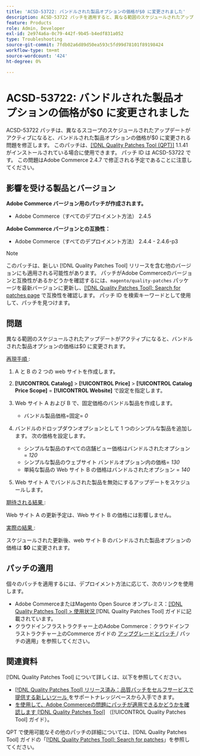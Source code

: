 ```yaml
---
title: 'ACSD-53722: バンドルされた製品オプションの価格が$0 に変更されました'
description: ACSD-53722 パッチを適用すると、異なる範囲のスケジュールされたアップデートがアクティブになると、バンドルされた製品オプションの価格が$0 に変わるAdobe Commerceの問題を修正できます。
feature: Products
role: Admin, Developer
exl-id: 2e974a6a-0c79-442f-9b45-b4edf831a052
type: Troubleshooting
source-git-commit: 7fdb02a6d89d50ea593c5fd99d78101f89198424
workflow-type: tm+mt
source-wordcount: '424'
ht-degree: 0%

---
```


# ACSD-53722: バンドルされた製品オプションの価格が$0 に変更されました

ACSD-53722 パッチは、異なるスコープのスケジュールされたアップデートがアクティブになると、バンドルされた製品オプションの価格が$0 に変更される問題を修正します。 このパッチは、[[!DNL Quality Patches Tool (QPT)]](https://experienceleague.adobe.com/ja/docs/commerce-operations/tools/quality-patches-tool/quality-patches-tool-to-self-serve-quality-patches) 1.1.41 がインストールされている場合に使用できます。 パッチ ID は ACSD-53722 です。 この問題はAdobe Commerce 2.4.7 で修正される予定であることに注意してください。

## 影響を受ける製品とバージョン

**Adobe Commerce バージョン用のパッチが作成されます。**

* Adobe Commerce（すべてのデプロイメント方法） 2.4.5

**Adobe Commerce バージョンとの互換性：**

* Adobe Commerce（すべてのデプロイメント方法） 2.4.4 - 2.4.6-p3

>[!NOTE]
>
>このパッチは、新しい [!DNL Quality Patches Tool] リリースを含む他のバージョンにも適用される可能性があります。 パッチがAdobe Commerceのバージョンと互換性があるかどうかを確認するには、`magento/quality-patches` パッケージを最新バージョンに更新し、[[!DNL Quality Patches Tool]: Search for patches page](https://experienceleague.adobe.com/tools/commerce-quality-patches/index.html?lang=ja) で互換性を確認します。 パッチ ID を検索キーワードとして使用して、パッチを見つけます。

## 問題

異なる範囲のスケジュールされたアップデートがアクティブになると、バンドルされた製品オプションの価格は$0 に変更されます。

<u> 再現手順 </u>:

1. A と B の 2 つの web サイトを作成します。
1. **[!UICONTROL Catalog]** > **[!UICONTROL Price]** > **[!UICONTROL Catalog Price Scope]** = **[!UICONTROL Website]** で設定を指定します。
1. Web サイト A および B で、固定価格のバンドル製品を作成します。

   * バンドル製品価格=固定= *0*

1. バンドルのドロップダウンオプションとして 1 つのシンプルな製品を追加します。 次の価格を設定します。

   * シンプルな製品のすべての店舗ビュー価格はバンドルされたオプション = *120*
   * シンプルな製品のウェブサイト バンドルオプション内の価格= *130*
   * 単純な製品の Web サイト B の価格はバンドルされたオプション = *140*

1. Web サイト A でバンドルされた製品を無効にするアップデートをスケジュールします。

<u> 期待される結果 </u>:

Web サイト A の更新予定は、Web サイト B の価格には影響しません。

<u> 実際の結果 </u>:

スケジュールされた更新後、web サイト B のバンドルされた製品オプションの価格は **$0** に変更されます。

## パッチの適用

個々のパッチを適用するには、デプロイメント方法に応じて、次のリンクを使用します。

* Adobe CommerceまたはMagento Open Source オンプレミス：[[!DNL Quality Patches Tool] > 使用状況 ](/help/tools/quality-patches-tool/usage.md) [!DNL Quality Patches Tool] ガイドに記載されています。
* クラウドインフラストラクチャー上のAdobe Commerce：クラウドインフラストラクチャー上のCommerce ガイドの [ アップグレードとパッチ ](https://experienceleague.adobe.com/docs/commerce-cloud-service/user-guide/develop/upgrade/apply-patches.html?lang=ja)/ パッチの適用」を参照してください。

## 関連資料

[!DNL Quality Patches Tool] について詳しくは、以下を参照してください。

* [[!DNL Quality Patches Tool]  リリース済み：品質パッチをセルフサービスで提供する新しいツール ](https://experienceleague.adobe.com/ja/docs/commerce-operations/tools/quality-patches-tool/quality-patches-tool-to-self-serve-quality-patches) をサポートナレッジベースから入手できます。
* [ を使用して、Adobe Commerceの問題にパッチが適用できるかどうかを確認します  [!DNL Quality Patches Tool]](/help/tools/quality-patches-tool/patches-available-in-qpt/check-patch-for-magento-issue-with-magento-quality-patches.md) （[!UICONTROL Quality Patches Tool] ガイド）。


QPT で使用可能なその他のパッチの詳細については、[!DNL Quality Patches Tool] ガイドの「[[!DNL Quality Patches Tool]: Search for patches](https://experienceleague.adobe.com/tools/commerce-quality-patches/index.html?lang=ja)」を参照してください。

